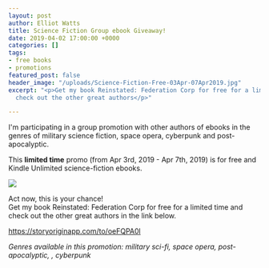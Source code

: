 ```yaml
---
layout: post
author: Elliot Watts
title: Science Fiction Group ebook Giveaway!
date: 2019-04-02 17:00:00 +0000
categories: []
tags:
- free books
- promotions
featured_post: false
header_image: "/uploads/Science-Fiction-Free-03Apr-07Apr2019.jpg"
excerpt: "<p>Get my book Reinstated: Federation Corp for free for a limited time and
  check out the other great authors</p>"

---
```

I'm participating in a group promotion with other authors of ebooks in the genres of military science fiction, space opera, cyberpunk and post-apocalyptic.

This **limited time** promo (from Apr 3rd, 2019 - Apr 7th, 2019) is for free and Kindle Unlimited science-fiction ebooks.

<a href="https://storyoriginapp.com/to/oeFQPA0l" target="_blank"><img src="https://elliotwatts.com/uploads/Reinstated-book-cover.png" class="img-fluid w-25"></a>

Act now, this is your chance!  
Get my book Reinstated: Federation Corp for free for a limited time and check out the other great authors in the link below.

<a href="https://storyoriginapp.com/to/oeFQPA0l" target="_blank">https://storyoriginapp.com/to/oeFQPA0l</a>

_Genres available in this promotion: military sci-fi, space opera, post-apocalyptic, , cyberpunk_